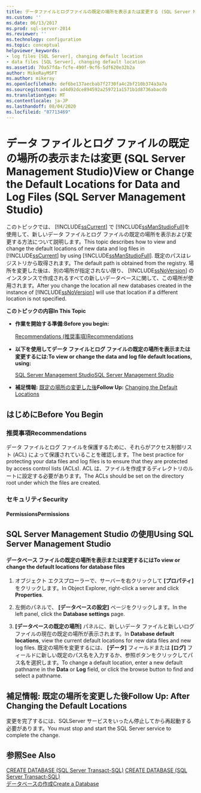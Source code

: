 ```yaml
---
title: データファイルとログファイルの既定の場所を表示または変更する (SQL Server Management Studio) |Microsoft Docs
ms.custom: ''
ms.date: 06/13/2017
ms.prod: sql-server-2014
ms.reviewer: ''
ms.technology: configuration
ms.topic: conceptual
helpviewer_keywords:
- log files [SQL Server], changing default location
- data files [SQL Server], changing default location
ms.assetid: 70a57fda-fcfe-490f-9cf6-5df620e32b2a
author: MikeRayMSFT
ms.author: mikeray
ms.openlocfilehash: def6be137aecbab7f2730fa4c2bf210b374a3a7a
ms.sourcegitcommit: ad4d92dce894592a259721a1571b1d8736abacdb
ms.translationtype: MT
ms.contentlocale: ja-JP
ms.lasthandoff: 08/04/2020
ms.locfileid: "87713469"
---
```

# <a name="view-or-change-the-default-locations-for-data-and-log-files-sql-server-management-studio"></a><span data-ttu-id="136f4-102">データ ファイルとログ ファイルの既定の場所の表示または変更 (SQL Server Management Studio)</span><span class="sxs-lookup"><span data-stu-id="136f4-102">View or Change the Default Locations for Data and Log Files (SQL Server Management Studio)</span></span>
  <span data-ttu-id="136f4-103">このトピックでは、 [!INCLUDE[ssCurrent](../../includes/sscurrent-md.md)] で [!INCLUDE[ssManStudioFull](../../includes/ssmanstudiofull-md.md)]を使用して、新しいデータ ファイルとログ ファイルの既定の場所を表示および変更する方法について説明します。</span><span class="sxs-lookup"><span data-stu-id="136f4-103">This topic describes how to view and change the default locations of new data and log files in [!INCLUDE[ssCurrent](../../includes/sscurrent-md.md)] by using [!INCLUDE[ssManStudioFull](../../includes/ssmanstudiofull-md.md)].</span></span> <span data-ttu-id="136f4-104">既定のパスはレジストリから取得されます。</span><span class="sxs-lookup"><span data-stu-id="136f4-104">The default path is obtained from the registry.</span></span> <span data-ttu-id="136f4-105">場所を変更した後は、別の場所が指定されない限り、 [!INCLUDE[ssNoVersion](../../includes/ssnoversion-md.md)] のインスタンスで作成されるすべての新しいデータベースに関して、この場所が使用されます。</span><span class="sxs-lookup"><span data-stu-id="136f4-105">After you change the location all new databases created in the instance of [!INCLUDE[ssNoVersion](../../includes/ssnoversion-md.md)] will use that location if a different location is not specified.</span></span>  
  
 <span data-ttu-id="136f4-106">**このトピックの内容**</span><span class="sxs-lookup"><span data-stu-id="136f4-106">**In This Topic**</span></span>  
  
-   <span data-ttu-id="136f4-107">**作業を開始する準備:**</span><span class="sxs-lookup"><span data-stu-id="136f4-107">**Before you begin:**</span></span>  
  
     [<span data-ttu-id="136f4-108">Recommendations (推奨事項)</span><span class="sxs-lookup"><span data-stu-id="136f4-108">Recommendations</span></span>](#Recommendations)  
  
-   <span data-ttu-id="136f4-109">**以下を使用してデータ ファイルとログ ファイルの既定の場所を表示または変更するには:**</span><span class="sxs-lookup"><span data-stu-id="136f4-109">**To view or change the data and log file default locations, using:**</span></span>  
  
     [<span data-ttu-id="136f4-110">SQL Server Management Studio</span><span class="sxs-lookup"><span data-stu-id="136f4-110">SQL Server Management Studio</span></span>](#SSMSProcedure)  
  
-   <span data-ttu-id="136f4-111">**補足情報:**  [既定の場所の変更した後](#FollowUp)</span><span class="sxs-lookup"><span data-stu-id="136f4-111">**Follow Up:**  [Changing the Default Locations](#FollowUp)</span></span>  
  
##  <a name="before-you-begin"></a><a name="BeforeYouBegin"></a> <span data-ttu-id="136f4-112">はじめに</span><span class="sxs-lookup"><span data-stu-id="136f4-112">Before You Begin</span></span>  
  
###  <a name="recommendations"></a><a name="Recommendations"></a> <span data-ttu-id="136f4-113">推奨事項</span><span class="sxs-lookup"><span data-stu-id="136f4-113">Recommendations</span></span>  
 <span data-ttu-id="136f4-114">データ ファイルとログ ファイルを保護するために、それらがアクセス制御リスト (ACL) によって保護されていることを確認します。</span><span class="sxs-lookup"><span data-stu-id="136f4-114">The best practice for protecting your data files and log files is to ensure that they are protected by access control lists (ACLs).</span></span> <span data-ttu-id="136f4-115">ACL は、ファイルを作成するディレクトリのルートに設定する必要があります。</span><span class="sxs-lookup"><span data-stu-id="136f4-115">The ACLs should be set on the directory root under which the files are created.</span></span>  
  
###  <a name="security"></a><a name="Security"></a> <span data-ttu-id="136f4-116">セキュリティ</span><span class="sxs-lookup"><span data-stu-id="136f4-116">Security</span></span>  
  
####  <a name="permissions"></a><a name="Permissions"></a> <span data-ttu-id="136f4-117">Permissions</span><span class="sxs-lookup"><span data-stu-id="136f4-117">Permissions</span></span>  
  
##  <a name="using-sql-server-management-studio"></a><a name="SSMSProcedure"></a> <span data-ttu-id="136f4-118">SQL Server Management Studio の使用</span><span class="sxs-lookup"><span data-stu-id="136f4-118">Using SQL Server Management Studio</span></span>  
  
#### <a name="to-view-or-change-the-default-locations-for-database-files"></a><span data-ttu-id="136f4-119">データベース ファイルの既定の場所を表示または変更するには</span><span class="sxs-lookup"><span data-stu-id="136f4-119">To view or change the default locations for database files</span></span>  
  
1.  <span data-ttu-id="136f4-120">オブジェクト エクスプローラーで、サーバーを右クリックして **[プロパティ]** をクリックします。</span><span class="sxs-lookup"><span data-stu-id="136f4-120">In Object Explorer, right-click a server and click **Properties**.</span></span>  
  
2.  <span data-ttu-id="136f4-121">左側のパネルで、 **[データベースの設定]** ページをクリックします。</span><span class="sxs-lookup"><span data-stu-id="136f4-121">In the left panel, click the **Database settings** page.</span></span>  
  
3.  <span data-ttu-id="136f4-122">**[データベースの既定の場所]** パネルに、新しいデータ ファイルと新しいログ ファイルの現在の既定の場所が表示されます。</span><span class="sxs-lookup"><span data-stu-id="136f4-122">In **Database default locations**, view the current default locations for new data files and new log files.</span></span> <span data-ttu-id="136f4-123">既定の場所を変更するには、 **[データ]** フィールドまたは **[ログ]** フィールドに新しい既定のパス名を入力するか、参照ボタンをクリックしてパス名を選択します。</span><span class="sxs-lookup"><span data-stu-id="136f4-123">To change a default location, enter a new default pathname in the **Data** or **Log** field, or click the browse button to find and select a pathname.</span></span>  
  
##  <a name="follow-up-after-changing-the-default-locations"></a><a name="FollowUp"></a><span data-ttu-id="136f4-124">補足情報: 既定の場所を変更した後</span><span class="sxs-lookup"><span data-stu-id="136f4-124">Follow Up: After Changing the Default Locations</span></span>  
 <span data-ttu-id="136f4-125">変更を完了するには、SQLServer サービスをいったん停止してから再起動する必要があります。</span><span class="sxs-lookup"><span data-stu-id="136f4-125">You must stop and start the SQL Server service to complete the change.</span></span>  
  
## <a name="see-also"></a><span data-ttu-id="136f4-126">参照</span><span class="sxs-lookup"><span data-stu-id="136f4-126">See Also</span></span>  
 <span data-ttu-id="136f4-127">[CREATE DATABASE &#40;SQL Server Transact-SQL&#41;](/sql/t-sql/statements/create-database-sql-server-transact-sql) </span><span class="sxs-lookup"><span data-stu-id="136f4-127">[CREATE DATABASE &#40;SQL Server Transact-SQL&#41;](/sql/t-sql/statements/create-database-sql-server-transact-sql) </span></span>  
 [<span data-ttu-id="136f4-128">データベースの作成</span><span class="sxs-lookup"><span data-stu-id="136f4-128">Create a Database</span></span>](../../relational-databases/databases/create-a-database.md)  
  
  
